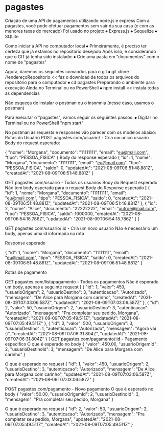 # pagastes
Criação de uma API de pagamentos utilizando node.js e express
Com a pagastes, você pode efetuar pagamentos sem sair da sua casa (e com as menores taxas do mercado)
Foi usado no projeto 
⦁	Express.js
⦁	Sequelize
⦁	SQLite

Como iniciar a API no computador local
⦁	Primeiramente, é preciso ter certeza que já estamos no repositório desejado Após isso, e considerando que o GIT já tenha sido instalado:
⦁	Crie uma pasta em "documentos" com o nome de "pagastes"

Agora, daremos os seguintes comandos para o git
⦁	git clone //endereçoRepositorio << faz o download de todos os arquivos do repositório para o computador 
⦁	cd pagastes
Preparando o ambiente para execução
Ainda no Terminal ou no PowerShell
⦁	npm install << instala todas as dependencias

Não esqueça de instalar o postman ou o insomnia (nesse caso, usamos o postman)

Para executar o "pagastes", vamos seguir os seguintes passos:
⦁	Digitar no Terminal ou no PowerShell "npm start" 

No postman as requests e responses vão parecer com os modelos abaixo: 
Rotas do Usuário
POST pagastes.com/usuario/ - Cria um unico usuario
Body do request esperado: 

{
    "nome": "Morgana",
    "documento": "11111111",
    "email": "eu@mail.com",
    "tipo": "PESSOA_FISICA"
}
Body do response esperado
{
    "id": 1,
    "nome": "Morgana",
    "documento": "11111111",
    "email": "eu@mail.com",
    "tipo": "PESSOA_FISICA",
    "saldo": 0,
    "updatedAt": "2021-08-09T06:51:48.881Z",
    "createdAt": "2021-08-09T06:51:48.881Z"
}

GET pagastes.com/usuario - Todos os usuarios
Body do Request esperado
	Não tem body esperado para o request
Body do Response esperado
[
    {
        "id": 1,
        "nome": "Morgana",
        "documento": "11111111",
        "email": "eu@mail.com",
        "tipo": "PESSOA_FISICA",
        "saldo": 0,
        "createdAt": "2021-08-09T06:51:48.881Z",
        "updatedAt": "2021-08-09T06:51:48.881Z"
    },
    {
        "id": 2,
        "nome": "Alice",
        "documento": "22222222",
        "email": "outroe@mail.com",
        "tipo": "PESSOA_FISICA",
        "saldo": 1000000,
        "createdAt": "2021-08-09T06:54:18.786Z",
        "updatedAt": "2021-08-09T06:54:18.786Z"
    }
]

GET pagastes.com/usuario/:id - Cria um novo usuario
Não é necessário um body, apenas uma id informada na rota 

Response esperado

{
    "id": 1,
    "nome": "Morgana",
    "documento": "11111111",
    "email": "eu@mail.com",
    "tipo": "PESSOA_FISICA",
    "saldo": 0,
    "createdAt": "2021-08-09T06:51:48.881Z",
    "updatedAt": "2021-08-09T06:51:48.881Z"
}

Rotas de pagamento 

GET pagastes.com/listapagamento - Todos os pagamentos
Não é esperado um body, apenas a seguinte request
[
    {
        "id": 1,
        "valor": 450,
        "usuarioOrigem": 2,
        "usuarioDestino": 3,
        "autenticacao": "Autorizado",
        "mensagem": "De Alice para Morgana com carinho",
        "createdAt": "2021-08-09T07:03:06.587Z",
        "updatedAt": "2021-08-09T07:03:06.587Z"
    },
    {
        "id": 2,
        "valor": 50,
        "usuarioOrigem": 2,
        "usuarioDestino": 3,
        "autenticacao": "Autorizado",
        "mensagem": "Pra completar seu pedido, Morgana",
        "createdAt": "2021-08-09T07:05:49.511Z",
        "updatedAt": "2021-08-09T07:05:49.511Z"
    },
    {
        "id": 3,
        "valor": 500,
        "usuarioOrigem": 3,
        "usuarioDestino": 1,
        "autenticacao": "Autorizado",
        "mensagem": "Agora vai :)",
        "createdAt": "2021-08-09T07:06:31.804Z",
        "updatedAt": "2021-08-09T07:06:31.804Z"
    }
]
GET pagastes.com/pagamento/:id -  Pagamento especifico
O que é esperado no body
{
    "valor": 450.00,
    "usuarioOrigemId": 2,
    "usuarioDestinoId": 3,
    "mensagem": "De Alice para Morgana com carinho"
}

O que é esperado no request
{
    "id": 1,
    "valor": 450,
    "usuarioOrigem": 2,
    "usuarioDestino": 3,
    "autenticacao": "Autorizado",
    "mensagem": "De Alice para Morgana com carinho",
    "updatedAt": "2021-08-09T07:03:06.587Z",
    "createdAt": "2021-08-09T07:03:06.587Z"
}

POST pagastes.com/pagamento - Novo pagamento 
O que é esperado no body
{
    "valor": 50.00,
    "usuarioOrigemId": 2,
    "usuarioDestinoId": 3,
    "mensagem": "Pra completar seu pedido, Morgana"
}

O que é esperado no request
{
    "id": 2,
    "valor": 50,
    "usuarioOrigem": 2,
    "usuarioDestino": 3,
    "autenticacao": "Autorizado",
    "mensagem": "Pra completar seu pedido, Morgana",
    "updatedAt": "2021-08-09T07:05:49.511Z",
    "createdAt": "2021-08-09T07:05:49.511Z"
}


